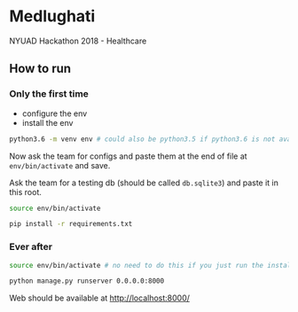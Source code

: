 # Medlughati
NYUAD Hackathon 2018 - Healthcare


## How to run 

### Only the first time

- configure the env
- install the env

```bash
python3.6 -m venv env # could also be python3.5 if python3.6 is not available
```


Now ask the team for configs and paste them at the end of file at `env/bin/activate` and save.

Ask the team for a testing db (should be called `db.sqlite3`) and paste it in this root.

```bash
source env/bin/activate
```

```bash
pip install -r requirements.txt
```

### Ever after

```bash
source env/bin/activate # no need to do this if you just run the installation for the first time
```

```bash
python manage.py runserver 0.0.0.0:8000
```

Web should be available at [http://localhost:8000/](http://localhost:8000/)

